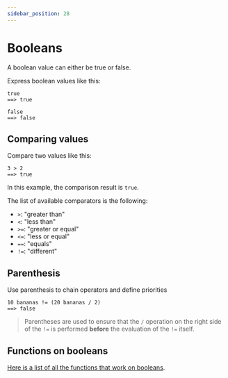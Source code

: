 ```yaml
---
sidebar_position: 28
---
```


# Booleans

A boolean value can either be true or false.

Express boolean values like this:

```deci live
true
==> true
```

```deci live
false
==> false
```

## Comparing values

Compare two values like this:

```deci live
3 > 2
==> true
```

In this example, the comparison result is `true`.

The list of available comparators is the following:

- `>`: "greater than"
- `<`: "less than"
- `>=`: "greater or equal"
- `<=`: "less or equal"
- `==`: "equals"
- `!=`: "different"

## Parenthesis

Use parenthesis to chain operators and define priorities

```deci live
10 bananas != (20 bananas / 2)
==> false
```

> Parentheses are used to ensure that the `/` operation on the right side of the `!=` is performed **before** the evaluation of the `!=` itself.

## Functions on booleans

[Here is a list of all the functions that work on booleans](/docs/built-in-functions/functions-for-booleans).
